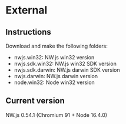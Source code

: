 # External

## Instructions

Download and make the following folders:

* nwjs.win32: NW.js win32 version
* nwjs.sdk.win32: NW.js win32 SDK version
* nwjs.sdk.darwin: NW.js darwin SDK version
* nwjs.darwin: NW.js darwin version
* node.win32: Node win32 version

## Current version

NW.js 0.54.1 (Chromium 91 + Node 16.4.0)
